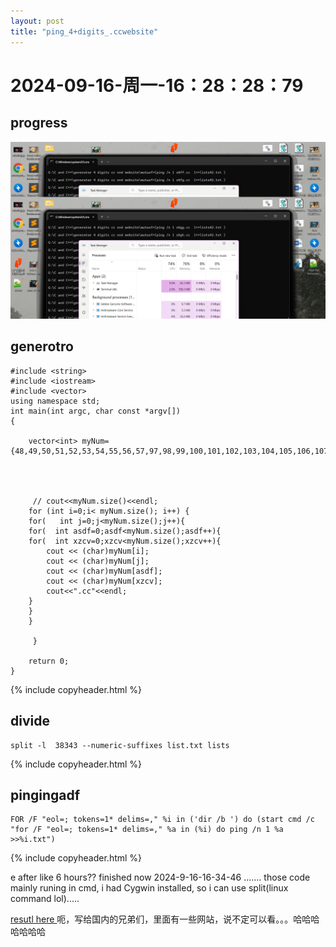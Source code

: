 ```yaml
--- 
layout: post 
title: "ping_4+digits_.ccwebsite" 
--- 
```

# 2024-09-16-周一-16：28：28：79 

## progress

![e](/eeee/picture/siaiq1.png)

## generotro 

```
#include <string>
#include <iostream>
#include <vector>
using namespace std;
int main(int argc, char const *argv[])
{

	vector<int> myNum={48,49,50,51,52,53,54,55,56,57,97,98,99,100,101,102,103,104,105,106,107,108,109,110,111,112,113,114,115,116,117,118,119,120,121,122};
	
	
	
	
	 // cout<<myNum.size()<<endl;
	for (int i=0;i< myNum.size(); i++) {
	for(   int j=0;j<myNum.size();j++){
	for(  int asdf=0;asdf<myNum.size();asdf++){
	for(  int xzcv=0;xzcv<myNum.size();xzcv++){
        cout << (char)myNum[i];
        cout << (char)myNum[j];
        cout << (char)myNum[asdf];
        cout << (char)myNum[xzcv];
        cout<<".cc"<<endl;
    }
	}
    }
 
	 }

	return 0;
}
```

{% include copyheader.html %}

## divide 

```
split -l  38343 --numeric-suffixes list.txt lists
```

{% include copyheader.html %}

## pingingadf

```
FOR /F "eol=; tokens=1* delims=," %i in ('dir /b ') do (start cmd /c "for /F "eol=; tokens=1* delims=," %a in (%i) do ping /n 1 %a >>%i.txt")
```

{% include copyheader.html %}

e after like 6 hours?? finished now 2024-9-16-16-34-46 .......
those code mainly runing in cmd, i had Cygwin installed, so i can use split(linux command lol).....



<a href="/assets/allrustli.txt" download>
resutl here
</a>
呃，写给国内的兄弟们，里面有一些网站，说不定可以看。。。哈哈哈哈哈哈哈